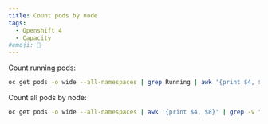 ```yaml
---
title: Count pods by node
tags:
  - Openshift 4
  - Capacity
#emoji: 🔢
---
```


Count running pods:

```bash
oc get pods -o wide --all-namespaces | grep Running | awk '{print $4, $8}' | grep -v "STATUS NODE" | sort | uniq -c | sort -rn
```

Count all pods by node:
```bash
oc get pods -o wide --all-namespaces | awk '{print $4, $8}' | grep -v "STATUS NODE" | sort | uniq -c | sort -rn
```

